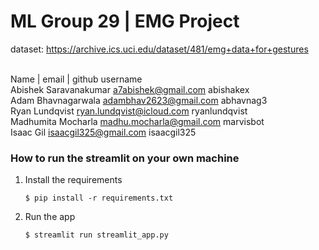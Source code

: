 # ML Group 29 | EMG Project

dataset:
https://archive.ics.uci.edu/dataset/481/emg+data+for+gestures

\
Name  | email | github username
\
Abishek Saravanakumar a7abishek@gmail.com abishakex
\
Adam Bhavnagarwala adambhav2623@gmail.com abhavnag3
\
Ryan Lundqvist ryan.lundqvist@icloud.com ryanlundqvist
\
Madhumita Mocharla madhu.mocharla@gmail.com marvisbot
\
Isaac Gil isaacgil325@gmail.com isaacgil325

### How to run the streamlit on your own machine

1. Install the requirements

   ```
   $ pip install -r requirements.txt
   ```

2. Run the app

   ```
   $ streamlit run streamlit_app.py
   ```
